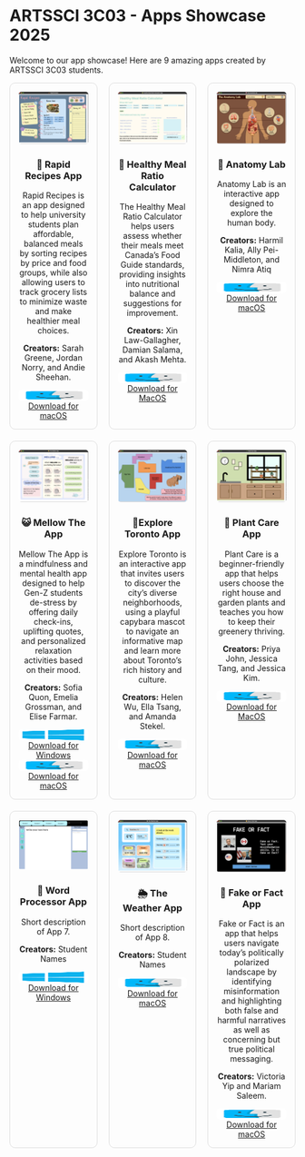 # ARTSSCI 3C03 - Apps Showcase 2025

Welcome to our app showcase! Here are 9 amazing apps created by ARTSSCI 3C03 students.

<style>
  .app-grid {
    display: grid;
    grid-template-columns: repeat(3, 1fr);
    gap: 20px;
  }
  .app-card {
    border: 1px solid #ddd;
    border-radius: 10px;
    padding: 15px;
    text-align: center;
  }
  .app-card img {
    width: 100%;
    max-height: 150px;
/*     object-fit: cover; */
    border-radius: 5px;
  }
</style>

<div class="app-grid">
  
  <div class="app-card">
    <img src="images/app1.png" alt="App 1">
    <h3>🥕 Rapid Recipes App</h3>
    <p>Rapid Recipes is an app designed to help university students plan affordable, balanced meals by sorting recipes by price and food groups, while also allowing users to track grocery lists to minimize waste and make healthier meal choices.</p>
    <p><strong>Creators:</strong> Sarah Greene, Jordan Norry, and Andie Sheehan.</p>
    <a href="https://mcmasteru365-my.sharepoint.com/:u:/g/personal/navarrol_mcmaster_ca/EfsJHUy4VNBKnIod26qhIf0B_kyJedLRsbKGaPjKl_JL4w?download=1" target="_blank">
         <img src="images/macicon.png" alt="macOS icon" style="height: 20px; vertical-align: middle; margin-right: 8px;">
      Download for macOS
    </a>
  </div>

  <div class="app-card">
    <img src="images/app2.png" alt="App 2">
    <h3>🥗 Healthy Meal Ratio Calculator</h3>
    <p>The Healthy Meal Ratio Calculator helps users assess whether their meals meet Canada’s Food Guide standards, providing insights into nutritional balance and suggestions for improvement.</p>
    <p><strong>Creators:</strong> Xin Law-Gallagher, Damian Salama, and Akash Mehta.</p>
    <a href="https://mcmasteru365-my.sharepoint.com/:u:/g/personal/navarrol_mcmaster_ca/EZTs7-Jduk1Knojld69A1F0B8GFkVJyhgsBeyGyZjqvoBg?download=1" target="_blank">
           <img src="images/macicon.png" alt="macOS icon" style="height: 20px; vertical-align: middle; margin-right: 8px;">
      Download for MacOS
    </a>
  </div>

  <div class="app-card">
    <img src="images/app3.png" alt="App 3">
    <h3>🧠 Anatomy Lab</h3>
    <p>Anatomy Lab is an interactive app designed to explore the human body.</p>
    <p><strong>Creators:</strong> Harmil Kalia, Ally Pei-Middleton, and Nimra Atiq</p>
    <a href="https://mcmasteru365-my.sharepoint.com/:u:/g/personal/navarrol_mcmaster_ca/EQ3YscxWEwdJgLI4sd5PIH4B5dAGOeHQ4B5eJlWzSE19mg?download=1" target="_blank">
           <img src="images/macicon.png" alt="macOS icon" style="height: 20px; vertical-align: middle; margin-right: 8px;">
      Download for macOS
    </a>
  </div>

  <div class="app-card">
    <img src="images/app4.png" alt="App 4">
    <h3>😺 Mellow The App</h3>
    <p>Mellow The App is a mindfulness and mental health app designed to help Gen-Z students de-stress by offering daily check-ins, uplifting quotes, and personalized relaxation activities based on their mood.</p>
    <p><strong>Creators:</strong> Sofia Quon, Emelia Grossman, and Elise Farmar.</p>
    <a href="https://mcmasteru365-my.sharepoint.com/:u:/g/personal/navarrol_mcmaster_ca/EeE5A_8JUIBMlZ28f1EUDVEBBeZuBYnjV0URBJpl2W_dLA?download=1" target="_blank">
           <img src="images/windowsicon.png" alt="macOS icon" style="height: 20px; vertical-align: middle; margin-right: 8px;">
      Download for Windows
    </a>
    <a href="https://mcmasteru365-my.sharepoint.com/:u:/g/personal/navarrol_mcmaster_ca/Ef6ZVetfvQNJtUpfMagOs4oBz9ib_yI55GUfdSE8mwGMug?download=1" target="_blank">
           <img src="images/macicon.png" alt="macOS icon" style="height: 20px; vertical-align: middle; margin-right: 8px;">
      Download for macOS
    </a>
  </div>

  <div class="app-card">
    <img src="images/app5.png" alt="App 5">
    <h3>📍Explore Toronto App</h3>
    <p>Explore Toronto is an interactive app that invites users to discover the city’s diverse neighborhoods, using a playful capybara mascot to navigate an informative map and learn more about Toronto’s rich history and culture.</p>
    <p><strong>Creators:</strong> Helen Wu, Ella Tsang, and Amanda Stekel.</p>
    <a href="https://mcmasteru365-my.sharepoint.com/:u:/g/personal/navarrol_mcmaster_ca/ERdexYbWMvxElPaqbDWYkhEBNpQ5eZUCYjHXQw94uc734Q?download=1" target="_blank">
           <img src="images/macicon.png" alt="macOS icon" style="height: 20px; vertical-align: middle; margin-right: 8px;">
      Download for macOS
    </a>
  </div>

  <div class="app-card">
    <img src="images/app6.png" alt="App 6">
    <h3>🌱 Plant Care App</h3>
    <p>Plant Care is a beginner-friendly app that helps users choose the right house and garden plants and teaches you how to keep their greenery thriving.</p>
    <p><strong>Creators:</strong> Priya John, Jessica Tang, and Jessica Kim.</p>
    <a href="https://mcmasteru365-my.sharepoint.com/:u:/g/personal/navarrol_mcmaster_ca/EVDFV9cMBB5Djwk0_ZpuMZ8B-YWjELPgVHOooJfSieMY-g?download=1" target="_blank">
           <img src="images/macicon.png" alt="macOS icon" style="height: 20px; vertical-align: middle; margin-right: 8px;">
            Download for MacOS
    </a>
  </div>

  <div class="app-card">
    <img src="images/app7.png" alt="App 7">
    <h3>📝 Word Processor App</h3>
    <p>Short description of App 7.</p>
    <p><strong>Creators:</strong> Student Names</p>
    <a href="https://mcmasteru365-my.sharepoint.com/:u:/g/personal/navarrol_mcmaster_ca/EehNb0v3B9BBqa_7V9WyHukBtvrUiGLromU8c8iuw3xM6w?download=1" target="_blank">
                 <img src="images/windowsicon.png" alt="macOS icon" style="height: 20px; vertical-align: middle; margin-right: 8px;">
      Download for Windows
    </a>
  </div>

  <div class="app-card">
    <img src="images/app8.png" alt="App 8">
    <h3>🌦️ The Weather App</h3>
    <p>Short description of App 8.</p>
    <p><strong>Creators:</strong> Student Names</p>
   <a href="https://mcmasteru365-my.sharepoint.com/:u:/g/personal/navarrol_mcmaster_ca/ERhR_doc6rRAgHQAEvze8lkBJsFW4bFlf_NDqjwzXfw99A?download=1" target="_blank">
  <img src="images/macicon.png" alt="macOS icon" style="height: 20px; vertical-align: middle; margin-right: 8px;">
  Download for macOS
</a>

  </div>

  <div class="app-card">
    <img src="images/app9.png" alt="App 9">
    <h3>🧐 Fake or Fact App</h3>
    <p>Fake or Fact is an app that helps users navigate today’s politically polarized landscape by identifying misinformation and highlighting both false and harmful narratives as well as concerning but true political messaging.</p>
    <p><strong>Creators:</strong> Victoria Yip	and Mariam Saleem.</p>
    <a href="https://mcmasteru365-my.sharepoint.com/:u:/g/personal/navarrol_mcmaster_ca/Ecvv3e_W-4pCoc-YxIEBEdkBu-wszm3ioqWlcohwoYAqBg?download=1" target="_blank">
     <img src="images/macicon.png" alt="macOS icon" style="height: 20px; vertical-align: middle; margin-right: 8px;">
     Download for macOS
    </a>
  </div>

</div>
